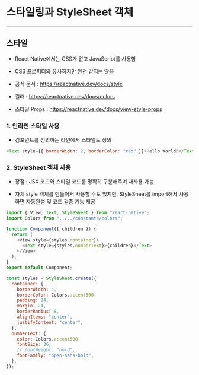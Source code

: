 # 스타일링과 StyleSheet 객체

---

## 스타일

- React Native에서는 CSS가 없고 JavaScript를 사용함

- CSS 프로퍼티와 유사하지만 완전 같지는 않음

- 공식 문서 : https://reactnative.dev/docs/style

- 컬러 : https://reactnative.dev/docs/colors

- 스타일 Props : https://reactnative.dev/docs/view-style-props

### 1. 인라인 스타일 사용

- 컴포넌트를 정의하는 라인에서 스타일도 정의

```js
<Text style={{ borderWidth: 2, borderColor: "red" }}>Hello World!</Text>
```

### 2. StyleSheet 객체 사용

- 장점 : JSX 코드와 스타일 코드를 명확히 구분해주며 재사용 가능

- 자체 style 객체를 만들어서 사용할 수도 있지만, StyleSheet를 import해서 사용하면 자동완성 및 코드 검증 기능 제공

```js
import { View, Text, StyleSheet } from "react-native";
import Colors from "../../constants/colors";

function Component({ children }) {
  return (
    <View style={styles.container}>
      <Text style={styles.numberText}>{children}</Text>
    </View>
  );
}
export default Component;

const styles = StyleSheet.create({
  container: {
    borderWidth: 4,
    borderColor: Colors.accent500,
    padding: 24,
    margin: 24,
    borderRadius: 8,
    alignItems: "center",
    justifyContent: "center",
  },
  numberText: {
    color: Colors.accent500,
    fontSize: 36,
    // fontWeight: "bold",
    fontFamily: "open-sans-bold",
  },
});
```
